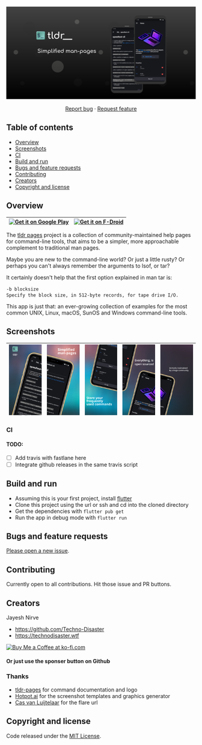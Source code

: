 <p align="center">
  <a href="https://technodisaster.wtf/">
    <img src="android/fastlane/metadata/android/en-US/images/featureGraphic.png" >
  </a>

  <p align="center">
    <a href="https://github.com/Techno-Disaster/tldr-flutter/issues/new?template=bug_report.md">Report bug</a>
    ·
    <a href="https://github.com/Techno-Disaster/tldr-flutter/issues/new?template=feature_request.md">Request feature</a>
  </p>
</p>

## Table of contents

- [Overview](#overview)
- [Screenshots](#screenshots)
- [CI](#CI)
- [Build and run](#build-and-run)
- [Bugs and feature requests](#bugs-and-feature-requests)
- [Contributing](#contributing)
- [Creators](#creators)
- [Copyright and license](#copyright-and-license)

## Overview

|[<img src="https://play.google.com/intl/en_us/badges/images/generic/en-play-badge.png" alt="Get it on Google Play" width="185px" />](https://play.google.com/store/apps/details?id=wtf.technodisaster.tldr) |[<img src="https://fdroid.gitlab.io/artwork/badge/get-it-on.png" alt="Get it on F-Droid" height="80">](https://f-droid.org/packages/wtf.technodisaster.tldr/) |
|-|-|

The [tldr pages](https://github.com/tldr-pages/tldr) project is a collection of community-maintained help pages for command-line tools, that aims to be a simpler, more approachable complement to traditional man pages.

Maybe you are new to the command-line world? Or just a little rusty? Or perhaps you can't always remember the arguments to lsof, or tar?

It certainly doesn't help that the first option explained in man tar is:
```
-b blocksize
Specify the block size, in 512-byte records, for tape drive I/O.
```
 
This app is just that: an ever-growing collection of examples for the most common UNIX, Linux, macOS, SunOS and Windows command-line tools.

## Screenshots

|![](android/fastlane/metadata/android/en-US/images/phoneScreenshots/1_en-US.png)|![](android/fastlane/metadata/android/en-US/images/phoneScreenshots/2_en-US.png)|![](android/fastlane/metadata/android/en-US/images/phoneScreenshots/3_en-US.png)|![](android/fastlane/metadata/android/en-US/images/phoneScreenshots/4_en-US.png)|![](android/fastlane/metadata/android/en-US/images/phoneScreenshots/5_en-US.png)|
|---|---|---|---|---|


### CI

#### TODO:
- [ ] Add travis with fastlane here
- [ ] Integrate github releases in the same travis script

## Build and run
* Assuming this is your first project, install [flutter](https://flutter.dev/docs/get-started/install)
* Clone this project using the url or ssh and cd into the cloned directory
* Get the dependencies with ``` flutter pub get ```
* Run the app in debug mode with ``` flutter run ```

## Bugs and feature requests

[Please open a new issue](https://github.com/Techno-Disaster/tldr-flutter/issues/new?template=bug_report.md).

## Contributing

Currently open to all contributions. Hit those issue and PR buttons.

## Creators
Jayesh Nirve
- <https://github.com/Techno-Disaster>
- <https://technodisaster.wtf>

<a href='https://ko-fi.com/T6T23OMP7' target='_blank'><img height='36' style='border:0px;height:36px;' src='https://cdn.ko-fi.com/cdn/kofi1.png?v=2' border='0' alt='Buy Me a Coffee at ko-fi.com' /></a>

#### Or just use the sponser button on Github

### Thanks

* [tldr-pages](https://github.com/tldr-pages/tldr) for command documentation and logo
* [Hotpot.ai](https://github.com/HotpotDesign) for the screenshot templates and graphics generator
* [Cas van Luijtelaar](https://flare.rive.app/a/cvl/files/flare/site-animaton/embed) for the flare url

## Copyright and license

Code released under the [MIT License](https://github.com/Techno-Disaster/tldr-flutter/blob/master/LICENSE).

